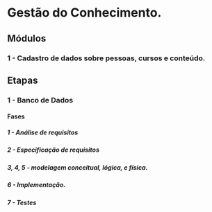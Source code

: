 # Gestão do Conhecimento.
## Módulos 
### 1 - Cadastro de dados sobre pessoas, cursos e conteúdo.
## Etapas
### 1 - Banco de Dados
#### Fases
##### 1 - Análise de requisitos
##### 2 - Especificação de requisitos
##### 3, 4, 5 - modelagem conceitual, lógica, e física.
##### 6 - Implementação.
##### 7 - Testes
